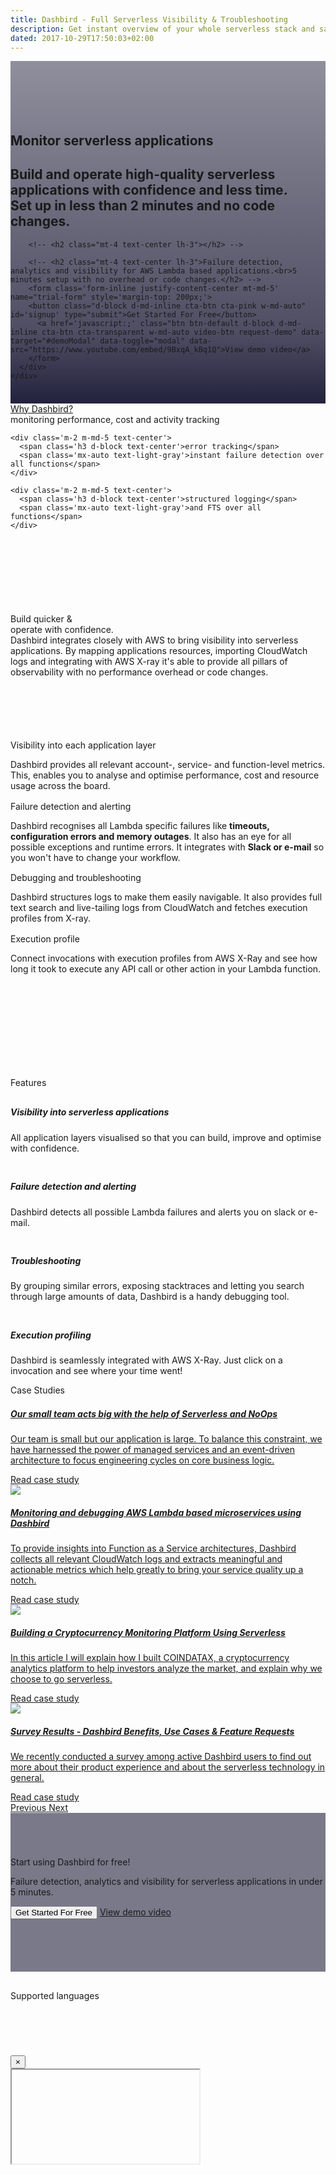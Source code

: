 ```yaml
---
title: Dashbird - Full Serverless Visibility & Troubleshooting
description: Get instant overview of your whole serverless stack and save money by optimising your lambda functions. Health metrics on a powerful dashboard, error alerts through Slack and emails, tracing with AWS X-ray, API Gateway support, live tailing and much more. Sign up for free!
dated: 2017-10-29T17:50:03+02:00
---
```


<div class='container-fluid text-white p-0' style='background: linear-gradient(180deg, rgba(35,34,61,0.5) 0%, rgba(35,34,61,0.8) 79.16%, #23223D 100%), url("/images/aws-lambda-monitoring.jpg"); background-size: cover;'>
  <section class="container-fluid" style='padding-top: 85px;'>
    <div class="row justify-content-center">
      <div class="col-lg-9 center p-2">
        <h1 class="text-center roboto-mono big">Monitor serverless applications</h1>
        <h2 class="mt-4 text-center lh-3">Build and operate high-quality serverless applications <b>with confidence and less time</b>.<br>
        Set up in less than 2 minutes and no code changes.</h2>

        <!-- <h2 class="mt-4 text-center lh-3"></h2> -->

        <!-- <h2 class="mt-4 text-center lh-3">Failure detection, analytics and visibility for AWS Lambda based applications.<br>5 minutes setup with no overhead or code changes.</h2> -->
        <form class='form-inline justify-content-center mt-md-5' name="trial-form" style='margin-top: 200px;'>
        <button class="d-block d-md-inline cta-btn cta-pink w-md-auto" id='signup' type="submit">Get Started For Free</button>
          <a href='javascript:;' class="btn btn-default d-block d-md-inline cta-btn cta-transparent w-md-auto video-btn request-demo" data-target="#demoModal" data-toggle="modal" data-src="https://www.youtube.com/embed/9BxqA_kBq1Q">View demo video</a>
        </form>
      </div>
    </div>
  </section>

  <section class="container social pt-md-80 pb-md-60 mt-5 pb-5">
    <div class="row justify-content-center socialproof-icons align-items-end">
      <img src="data:image/gif;base64,R0lGODlhAQABAAAAACH5BAEKAAEALAAAAAABAAEAAAICTAEAOw==" data-src="/images/socialproof/logo-volta@2x.png" style='height: 20px;'>
      <img src="data:image/gif;base64,R0lGODlhAQABAAAAACH5BAEKAAEALAAAAAABAAEAAAICTAEAOw==" data-src="/images/socialproof/logo-shelf@2x.png">
      <img src="data:image/gif;base64,R0lGODlhAQABAAAAACH5BAEKAAEALAAAAAABAAEAAAICTAEAOw==" data-src="/images/socialproof/logo-nuviad@2x.png">
      <img src="data:image/gif;base64,R0lGODlhAQABAAAAACH5BAEKAAEALAAAAAABAAEAAAICTAEAOw==" data-src="/images/socialproof/logo-autopilot@2x.png">
      <img src="data:image/gif;base64,R0lGODlhAQABAAAAACH5BAEKAAEALAAAAAABAAEAAAICTAEAOw==" data-src="/images/socialproof/logo-blowout&go@2x.png">
    </div>
  </section>
</div>

<section class="container-fluid blue-bg">

  <div class="row justify-content-center pt-5 ">
    <div class='col-auto mb-5 mb-md-0 text-center'>
      <a href='/blog/serverless-survey-results-benefits/' class='text-white' target='_blank'>Why Dashbird?</a>
    </div>
  </div>
  <div class="row justify-content-center pb-5">
    <div class='m-2 m-md-5 text-center'>
      <span class='h3 d-block text-center'>monitoring</span>
      <span class='mx-auto text-light-gray'>performance, cost and activity tracking</span>
    </div>

    <div class='m-2 m-md-5 text-center'>
      <span class='h3 d-block text-center'>error tracking</span>
      <span class='mx-auto text-light-gray'>instant failure detection over all functions</span>
    </div>

    <div class='m-2 m-md-5 text-center'>
      <span class='h3 d-block text-center'>structured logging</span>
      <span class='mx-auto text-light-gray'>and FTS over all functions</span>
    </div>
  </div>
</section>

<section class="container-fluid" style='background: url("/images/bg-img-bird.png"); background-size: cover;'>
  <div class="row">
    <div class="col text-center" style='padding-top: 120px;'>
      <span class="h4 underlined roboto-mono">Build quicker &<br> operate with confidence.</span>
    </div>
  </div>

  <div class="row justify-content-center" style="padding-bottom: 100px;">
    <div class="col-12 col-md-5 text-center pt-5" >
      <span class="text-light-gray">Dashbird integrates closely with AWS to bring visibility into serverless applications. By mapping applications resources, importing CloudWatch logs and integrating with AWS X-ray it's able to provide all pillars of observability  with no performance overhead or code changes.</span>
    </div>
  </div>

  <div class="row justify-content-center">
    <div class="col-11">
      <div class="row">
        <div class="col-12 col-md-5 d-flex align-items-center">
          <div class="w-100 w-md-75 mx-auto pl-0 pl-md-4 text-center text-md-left">
            <span class="h4 roboto-mono">Visibility into each application layer</span>
            <p class="pt-3 text-light-gray">Dashbird provides all relevant account-, service- and function-level metrics. This, enables you to analyse and optimise performance, cost and resource usage across the board. </p>
          </div>
        </div>
        <div class="col-12 col-md-7 imgs-fluid">
          <img src="data:image/gif;base64,R0lGODlhAQABAAAAACH5BAEKAAEALAAAAAABAAEAAAICTAEAOw==" data-src="/images/img-scr-overview@2x.png">
        </div>
      </div>
    </div>
  </div>

  <div class="row justify-content-center">
    <div class="col-11">
      <div class="row">
        <div class="d-none d-md-block col-7 imgs-fluid">
          <img src="data:image/gif;base64,R0lGODlhAQABAAAAACH5BAEKAAEALAAAAAABAAEAAAICTAEAOw==" data-src="/images/img-scr-errors@2x.png">
        </div>
        <div class="col-12 col-md-5 d-flex align-items-center">
          <div class="w-100 w-md-75 mx-auto pr-0 pr-md-4 text-center text-md-left">
            <span class="h4 roboto-mono">Failure detection and alerting</span>
            <p class="pt-3 text-light-gray">Dashbird recognises all Lambda specific failures like <b>timeouts, configuration errors and memory outages</b>. It also has an eye for all possible exceptions and runtime errors. It integrates with <b>Slack or e-mail</b> so you won't have to change your workflow.</p>
          </div>
        </div>
        <div class="d-block d-md-none col-12 col-md-7 imgs-fluid">
          <img src="data:image/gif;base64,R0lGODlhAQABAAAAACH5BAEKAAEALAAAAAABAAEAAAICTAEAOw==" data-src="/images/img-scr-errors@2x.png">
        </div>
      </div>
    </div>
  </div>

  <div class="row justify-content-center">
    <div class="col-11">
      <div class="row">
        <div class="col-12 col-md-5 d-flex align-items-center">
          <div class="w-100 w-md-75 mx-auto pl-0 pl-md-4 text-center text-md-left">
            <span class="h4 roboto-mono">Debugging and troubleshooting</span>
            <p class="pt-3 text-light-gray">Dashbird structures logs to make them easily navigable. It also provides full text search and live-tailing logs from CloudWatch and fetches execution profiles from X-ray.</p>
          </div>
        </div>
        <div class="col-12 col-md-7 imgs-fluid">
          <img src="data:image/gif;base64,R0lGODlhAQABAAAAACH5BAEKAAEALAAAAAABAAEAAAICTAEAOw==" data-src="/images/img-scr-alerts@2x.png">
        </div>
      </div>
    </div>
  </div>

  <div class="row justify-content-center" style="padding-bottom: 150px;">
    <div class="col-11">
      <div class="row">
        <div class="d-none d-md-block col-7 imgs-fluid">
          <img src="data:image/gif;base64,R0lGODlhAQABAAAAACH5BAEKAAEALAAAAAABAAEAAAICTAEAOw=="  data-src="/images/img-scr-invocation@2x.png">
        </div>
        <div class="col-12 col-md-5 d-flex align-items-center">
          <div class="w-100 w-md-75 mx-auto pr-0 pr-md-4 text-center text-md-left">
            <span class="h4 roboto-mono">Execution profile</span>
            <p class="pt-3 text-light-gray">Connect invocations with execution profiles from AWS X-Ray and see how long it took to execute any API call or other action in your Lambda function.</p>
          </div>
        </div>
        <div class="d-block d-md-none col-12 col-md-7 imgs-fluid">
          <img src="data:image/gif;base64,R0lGODlhAQABAAAAACH5BAEKAAEALAAAAAABAAEAAAICTAEAOw==" data-src="/images/img-scr-invocation@2x.png">
        </div>
      </div>
    </div>
  </div>
</section>

<!-- <section class="container-fluid py-8 py-md-10" style='background-image: url("/images/bg-img-cta@1x.png"); background-size: cover;box-shadow: inset 0 0 0 1000px rgba(35, 34, 61, 0.6); padding-top: 70px; padding-bottom: 70px;'>
    <div class="row justify-content-center">
      <div class="col-lg-6 center p-2 cta-black bg-cta text-center">
        <span class="h3 roboto-mono mt-5 mb-4 d-block">Need a hand to get on board?</span>
        <p class="mt-3 lh-3 d-block">Join us in our 30-minute weekly OnBoarding Webinar. Happens every Friday on 9:30 AM (Pacific Time). We cover best practices for monitoring and debugging your Lambda apps. Your questions are more than welcome for our live Q&A session.</p>
        <form class='form-inline justify-content-center mt-md-5 mb-5' name="trial-form">
            <a href='' class="btn btn-default d-block d-md-inline cta-btn cta-transparent">Register now!</a>
        </form>
      </div>
    </div>
</section> -->

<section class="container-fluid dark-bg">
  <div class="row">
    <div class="col text-center pt-5 pt-md-100">
      <span class="h3 underlined roboto-mono">Features</span>
    </div>
  </div>
  <div class="row justify-content-center">
    <div class="col-12 col-md-9 mx-auto pt-5 pt-md-80">
      <div class="row">
        <div class="col-12 col-md-6 pt-0 pt-md-0">
          <div class='row'>
            <div class='d-none d-md-block col-2 text-right'><img class="b-lazy" src="data:image/gif;base64,R0lGODlhAQABAAAAACH5BAEKAAEALAAAAAABAAEAAAICTAEAOw=="  data-src='/images/icon-invocations@2x.png' style="max-width: 36px; margin-top: 10px;"></div>
            <div class='col-12 col-md-10'>
              <h5 class='roboto-mono'>Visibility into serverless applications</h5>
              <p class='text-light-gray'>All application layers visualised so that you can build, improve and  optimise with confidence.</p>
            </div>
          </div>
        </div>
        <div class="col-12 col-md-6 pt-3 pt-md-0">
          <div class='row'>
            <div class='d-none d-md-block col-md-2 text-right'><img class="b-lazy" src="data:image/gif;base64,R0lGODlhAQABAAAAACH5BAEKAAEALAAAAAABAAEAAAICTAEAOw=="  data-src='/images/icon-alerts@2x.png' style="max-width: 36px; margin-top: 10px;"></div>
            <div class='col-12 col-md-10'>
              <h5 class='roboto-mono'>Failure detection and alerting</h5>
              <p class='text-light-gray'>Dashbird detects all possible Lambda failures and alerts you on slack or e-mail.</p>
            </div>
          </div>
        </div>
      </div>
      <div class="row p-0 pt-3 pb-5 pt-md-60 pb-md-80">
        <div class="col-12 col-md-6">
          <div class='row'>
            <div class='d-none d-md-block col-2 text-right'><img class="b-lazy" src="data:image/gif;base64,R0lGODlhAQABAAAAACH5BAEKAAEALAAAAAABAAEAAAICTAEAOw=="  data-src='/images/icon-debug@2x.png' style="max-width: 36px; margin-top: 10px;"></div>
            <div class='col-12 col-md-10'>
              <h5 class='roboto-mono'>Troubleshooting</h5>
              <p class='text-light-gray'>By grouping similar errors, exposing stacktraces and letting you search through large amounts of data, Dashbird is a handy debugging tool.</p>
            </div>
          </div>
        </div>
        <div class="col-12 col-md-6 pt-3 pt-md-0">
          <div class='row'>
            <div class='d-none d-md-block col-2 text-right'><img class="b-lazy" src="data:image/gif;base64,R0lGODlhAQABAAAAACH5BAEKAAEALAAAAAABAAEAAAICTAEAOw=="  data-src='/images/icon-traces@2x.png' style="max-width: 36px; margin-top: 10px;"></div>
            <div class='col-12 col-md-10'>
              <h5 class='roboto-mono'>Execution profiling</h5>
              <p class='text-light-gray'>Dashbird is seamlessly integrated with AWS X-Ray. Just click on a invocation and see where your time went!</p>
            </div>
          </div>
        </div>
      </div>
    </div>
  </div>
</section>

<section class="container-fluid dark-bg mb-10">
	<div class="row">
		<div class="col text-center pt-5 pt-md-100">
			<span class="h3 underlined roboto-mono">Case Studies</span>
		</div>
	</div>
	<div class="row justify-content-center case-wrap">
		<div class="col-12 col-md-8 mx-auto pt-5 pt-md-80">
			<div id="carouselCaseStudies" class="carousel slide" data-ride="carousel"  data-interval="90000">
				<div class="carousel-inner car-lg-3 car-md-2 row w-100 mx-auto p-50" role="listbox">
					<div class="carousel-item col-md-6 col-lg-4 active case-item">
						<a href="https://medium.com/volta-charging/serverless-and-noops-at-volta-e88c0bac0136" target="_blank" class='bg-white'>
							<div class=''>
									<img class="b-lazy" src="data:image/gif;base64,R0lGODlhAQABAAAAACH5BAEKAAEALAAAAAABAAEAAAICTAEAOw==" data-src="/images/casestudies/how-airbnb-uses-dashbird.png">
							</div>
							<div class='col-12 col-case-inner'>
								<h5 class='roboto-mono case-title my-3 text-ellipsis'>Our small team acts big with the help of Serverless and NoOps</h5>
								<p class='text-light-gray case-desc sf-ui-text text-ellipsis'>Our team is small but our application is large. To balance this constraint, we have harnessed the power of managed services and an event-driven architecture to focus engineering cycles on core business logic.</p>
								<div class="my-4  case-read sf-ui-text">Read case study  <i class="case-right-icon"></i></div>
							</div>
						</a>
					</div>
					<div class="carousel-item col-md-6 col-lg-4">
						<a href="https://hype.testlio.com/post/serverless-monitoring/" target="_blank" class='bg-white'>
							<div class=''>
									<img class="b-lazy" src="/images/casestudies/how-stripe-uses-dashbird.png">
							</div>
							<div class='col-12 col-case-inner col-case-inner'>
								<h5 class='roboto-mono case-title my-3 text-ellipsis'>Monitoring and debugging AWS Lambda based microservices using Dashbird</h5>
								<p class='text-light-gray case-desc sf-ui-text text-ellipsis'>To provide insights into Function as a Service architectures, Dashbird collects all relevant CloudWatch logs and extracts meaningful and actionable metrics which help greatly to bring your service quality up a notch.</p>
								<div class="my-4  case-read sf-ui-text">Read case study  <i class="case-right-icon"></i></div>
							</div>
						</a>
					</div>
					<div class="carousel-item col-md-6 col-lg-4">
						<a href="https://dashbird.io/blog/building-cryptocurrency-monitoring-platform-serverless/" target="_blank" class='bg-white'>
							<div class=''>
								<img class="b-lazy" src="/images/casestudies/how-dropbox-uses-dashbird.png">
							</div>
							<div class='col-12 col-case-inner'>
								<h5 class='roboto-mono case-title my-3 text-ellipsis'>Building a Cryptocurrency Monitoring Platform Using Serverless</h5>
								<p class='text-light-gray case-desc sf-ui-text text-ellipsis'>In this article I will explain how I built COINDATAX, a cryptocurrency analytics platform to help investors analyze the market, and explain why we choose to go serverless.</p>
								<div class="my-4  case-read sf-ui-text">Read case study  <i class="case-right-icon"></i></div>
							</div>
						</a>
					</div>
					<div class="carousel-item col-md-6 col-lg-4">
						<a href="https://dashbird.io/blog/serverless-survey-results-benefits/" target="_blank" class='bg-white'>
							<div class=''>
								<img class="b-lazy" src="/images/blog/26-04-2018/serverless-survey.jpg">
							</div>
							<div class='col-12 col-case-inner'>
								<h5 class='roboto-mono case-title my-3 text-ellipsis'>Survey Results - Dashbird Benefits, Use Cases & Feature Requests</h5>
								<p class='text-light-gray case-desc sf-ui-text text-ellipsis'>We recently conducted a survey among active Dashbird users to find out more about their product experience and about the serverless technology in general.</p>
								<div class="my-4  case-read sf-ui-text">Read case study  <i class="case-right-icon"></i></div>
							</div>
						</a>
					</div>
				</div>
				<!-- Controls -->
				<a class="carousel-control-prev" href="#carouselCaseStudies" role="button" data-slide="prev">
						<span class="carousel-control-prev-icon" aria-hidden="true"></span>
						<span class="sr-only">Previous</span>
				</a>
				<a class="carousel-control-next text-faded" href="#carouselCaseStudies" role="button" data-slide="next">
						<span class="carousel-control-next-icon" aria-hidden="true"></span>
						<span class="sr-only">Next</span>
				</a>
			</div>
		</div>
	</div>
</section>

<section class="container-fluid py-8 py-md-10" style='background-image: url("/images/bg-img-cta@1x.png"); background-size: cover;box-shadow: inset 0 0 0 1000px rgba(35, 34, 61, 0.6); padding-top: 70px; padding-bottom: 70px;'>
    <div class="row justify-content-center">
      <div class="col-lg-6 center p-2 cta-black bg-cta text-center">
        <span class="h3 roboto-mono mt-5 mb-4 d-block">Start using Dashbird for free!</span>
        <p class="mt-3 lh-3 d-block">Failure detection, analytics and visibility for serverless applications in under 5 minutes.</p>
        <form class='form-inline justify-content-center mt-md-5 mb-5' name="trial-form">
            <button class="d-block d-md-inline cta-btn cta-pink w-md-auto" id='signup' type="submit">Get Started For Free</button>
            <a href='javascript:;' class="btn btn-default d-block d-md-inline cta-btn cta-transparent w-md-auto video-btn request-demo" data-target="#demoModal" data-toggle="modal" data-src="https://www.youtube.com/embed/9BxqA_kBq1Q">View demo video</a>
        </form>
      </div>
    </div>
</section>

<section class="container-fluid dark-bg">
	<div class="row justify-content-center">
		<div class='col-12 col-md-7 text-center' style='padding-top: 30px;'>
				<span class='mx-auto roboto-mono text-light-gray'>Supported languages</span>
			<div class='row content-justify-center align-items-center' style='margin-top: 30px; margin-bottom: 40px;'>
				<div class='col-12 languages-icons '>
					<img class="b-lazy" src="data:image/gif;base64,R0lGODlhAQABAAAAACH5BAEKAAEALAAAAAABAAEAAAICTAEAOw=="  data-src='/images/socialproof/logo-python@2x.png'>
					<img class="b-lazy" src="data:image/gif;base64,R0lGODlhAQABAAAAACH5BAEKAAEALAAAAAABAAEAAAICTAEAOw=="  data-src='/images/socialproof/logo-java@2x.png'>
					<img class="b-lazy" src="data:image/gif;base64,R0lGODlhAQABAAAAACH5BAEKAAEALAAAAAABAAEAAAICTAEAOw=="  data-src='/images/socialproof/logo-csharp@2x.png'>
					<img class="b-lazy" src="data:image/gif;base64,R0lGODlhAQABAAAAACH5BAEKAAEALAAAAAABAAEAAAICTAEAOw=="  data-src='/images/socialproof/logo-nodejs@2x.png'>
					<img class="b-lazy" src="data:image/gif;base64,R0lGODlhAQABAAAAACH5BAEKAAEALAAAAAABAAEAAAICTAEAOw=="  data-src='/images/socialproof/logo-go@2x.png'>
				</div>
			</div>
		</div>
	</div>
</section>

<div class="modal fade" id="demoModal" tabindex="-1" role="dialog" aria-hidden="true">
  <div class="modal-dialog" role="document">
    <div class="modal-content">
      <div class="modal-body">
        <button type="button" class="close" data-dismiss="modal" aria-label="Close">
          <span aria-hidden="true">&times;</span>
        </button>
        <div class="embed-responsive embed-responsive-16by9">
          <iframe class="embed-responsive-item" src="" id="video"  allowscriptaccess="always">></iframe>
        </div>
      </div>
    </div>
  </div>
</div>

<script>
	fbq('track', 'ViewContent', {
		content_ids: 'homepage',
	});
</script>
